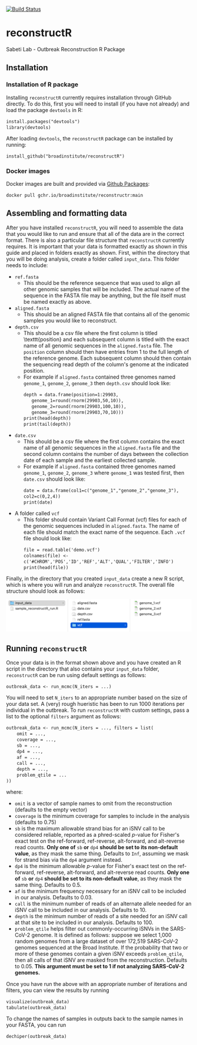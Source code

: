 [![Build Status](https://github.com/broadinstitute/reconstructR/actions/workflows/docker-publish.yml/badge.svg?branch=main)](https://github.com/broadinstitute/reconstructR/actions)

# reconstructR
Sabeti Lab - Outbreak Reconstruction R Package


## Installation
### Installation of R package
Installing `reconstructR` currently requires installation through GitHub directly. To do this, first you will need to install (if you have not already) and load the package `devtools` in R:
```
install.packages("devtools")
library(devtools)
```

After loading `devtools`, the `reconstructR` package can be installed by running: 
```
install_github("broadinstitute/reconstructR")
```
### Docker images
Docker images are built and provided via [Github Packages](https://github.com/broadinstitute/reconstructR/pkgs/container/reconstructr):
```
docker pull gchr.io/broadinstitute/reconstructr:main
```

## Assembling and formatting data
After you have installed `reconstructR`, you will need to assemble the data that you would like to run and ensure that all of the data are in the correct format. There is also a particular file structure that `reconstructR` currently requires. It is important that your data is formatted exactly as shown in this guide and placed in folders exactly as shown. First, within the directory that you will be doing analysis, create a folder called `input_data`. This folder needs to include: 
 - `ref.fasta`
    - This should be the reference sequence that was used to align all other genomic samples that will be included. The actual name of the sequence in the FASTA file may be anything, but the file itself must be named exactly as above.
 - `aligned.fasta`
    - This should be an aligned FASTA file that contains all of the genomic samples you would like to reconstruct. 
 - `depth.csv`
    - This should be a csv file where the first column is titled \texttt{position} and each subsequent column is titled with the exact name of all genomic sequences in the `aligned.fasta` file. The `position` column should then have entries from 1 to the full length of the reference genome. Each subsequent column should then contain the sequencing read depth of the column's genome at the indicated position. 
    - For example if `aligned.fasta` contained three genomes named `genome_1`, `genome_2`, `genome_3` then `depth.csv` should look like:
      ```
      depth = data.frame(position=1:29903,
         genome_1=round(rnorm(29903,50,10)),
         genome_2=round(rnorm(29903,100,10)),
         genome_3=round(rnorm(29903,70,10)))
      print(head(depth))
      print(tail(depth))
      ```
 - `date.csv`
    - This should be a csv file where the first column contains the exact name of all genomic sequences in the `aligned.fasta` file and the second column contains the number of days between the collection date of each sample and the earliest collected sample. 
    - For example if `aligned.fasta` contained three genomes named `genome_1`, `genome_2`, `genome_3` where `genome_1` was tested first, then `date.csv` should look like:
      ```
      date = data.frame(col1=c("genome_1","genome_2","genome_3"), col2=c(0,2,4))
      print(date)
      ```
 - A folder called `vcf`
    - This folder should contain Variant Call Format (vcf) files for each of the genomic sequences included in `aligned.fasta`. The name of each file should match the exact name of the sequence. Each `.vcf` file should look like:
      ```
      file = read.table('demo.vcf')
      colnames(file) <- c('#CHROM','POS','ID','REF','ALT','QUAL','FILTER','INFO')
      print(head(file))
      ```

Finally, in the directory that you created `input_data` create a new R script, which is where you will run and analyze `reconstructR`. The overall file structure should look as follows: 

![File Structure](man/file_structure.png)


## Running `reconstructR`
Once your data is in the format shown above and you have created an R script in the directory that also contains your `input_data` folder, `reconstructR` can be run using default settings as follows: 
```
outbreak_data <- run_mcmc(N_iters = ...)
```

You will need to set `N_iters` to an appropriate number based on the size of your data set. A (very) rough hueristic has been to run 1000 iterations per individual in the outbreak. To run `reconstructR` with custom settings, pass a list to the optional `filters` argument as follows:
```
outbreak_data <- run_mcmc(N_iters = ..., filters = list(
    omit = ..., 
    coverage = ..., 
    sb = ...,
    dp4 = ...,
    af = ..., 
    call = ..., 
    depth = ...,
    problem_qtile = ...
))
```

where:
 - `omit` is a vector of sample names to omit from the reconstruction (defaults to the empty vector)
 - `coverage` is the minimum coverage for samples to include in the analysis (defaults to 0.75)
 - `sb` is the maximum allowable strand bias for an iSNV call to be considered reliable, reported as a phred-scaled $p$-value for Fisher's exact test on the ref-forward, ref-reverse, alt-forward, and alt-reverse read counts. **Only one of** `sb` **or** `dp4` **should be set to its non-default value**, as they mask the same thing. Defaults to `Inf`, assuming we mask for strand bias via the `dp4` argument instead.
 - `dp4` is the minimum allowable $p$-value for Fisher's exact test on the ref-forward, ref-reverse, alt-forward, and alt-reverse read counts. **Only one of** `sb` **or** `dp4` **should be set to its non-default value**, as they mask the same thing. Defaults to 0.5.
 - `af` is the minimum frequency necessary for an iSNV call to be included in our analysis. Defaults to 0.03.
 - `call` is the minimum number of reads of an alternate allele needed for an iSNV call to be included in our analysis. Defaults to 10.
 - `depth` is the minimum number of reads of a site needed for an iSNV call at that site to be included in our analysis. Defaults to 100.
 - `problem_qtile` helps filter out commonly-occurring iSNVs in the SARS-CoV-2 genome. It is defined as follows: suppose we select 1,000 random genomes from a large dataset of over 172,519 SARS-CoV-2 genomes sequenced at the Broad Institute. If the probability that two or more of these genomes contain a given iSNV exceeds `problem_qtile`, then all calls of that iSNV are masked from the reconstruction. Defaults to 0.05. **This argument must be set to 1 if not analyzing SARS-CoV-2 genomes.**


Once you have run the above with an appropriate number of iterations and filters, you can view the results by running
```
visualize(outbreak_data)
tabulate(outbreak_data) 
```

To change the names of samples in outputs back to the sample names in your FASTA, you can run 
```
dechiper(outbreak_data)
```
